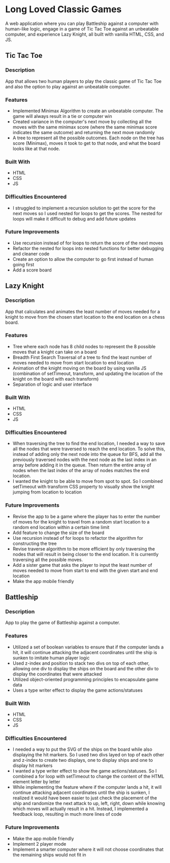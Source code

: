 # Long Loved Classic Games
A web application where you can play Battleship against a computer with human-like logic, engage in a game of Tic Tac Toe against an unbeatable computer, and experience Lazy Knight, all built with vanilla HTML, CSS, and JS.

## Tic Tac Toe

### Description
App that allows two human players to play the classic game of Tic Tac Toe and also the option to play against an unbeatable computer.

### Features

* Implemented Minimax Algorithm to create an unbeatable computer. The game will always result in a tie or computer win
* Created variance in the computer's next move by collecting all the moves with the same minimax score (where the same minimax score indicates the same outcome) and returning the next move randomly
* A tree to represent all the possible outcomes. Each node on the tree has score (Minimax), moves it took to get to that node, and what the board looks like at that node.

### Built With

* HTML
* CSS
* JS

### Difficulties Encountered

* I struggled to implement a recursion solution to get the score for the next moves so I used nested for loops to get the scores. The nested for loops will make it difficult to debug and add future updates

### Future Improvements

* Use recursion instead of for loops to return the score of the next moves
* Refactor the nested for loops into nested functions for better debugging and cleaner code
* Create an option to allow the computer to go first instead of human going first
* Add a score board

## Lazy Knight

### Description
App that calculates and animates the least number of moves needed for a knight to move from the chosen start location to the end location on a chess board.

### Features

* Tree where each node has 8 child nodes to represent the 8 possible moves that a knight can take on a board
* Breadth First Search Traversal of a tree to find the least number of moves needed to move from start location to end location
* Animation of the knight moving on the board by using vanilla JS (combination of setTimeout, transform, and updating the location of the knight on the board with each transform)
* Separation of logic and user interface

### Built With
* HTML
* CSS
* JS

### Difficulties Encountered

* When traversing the tree to find the end location, I needed a way to save all the nodes that were traversed to reach the end location. To solve this, instead of adding only the next node into the queue for BFS, add all the previously traversed nodes with the next node as the last index in an array before adding it in the queue. Then return the entire array of nodes when the last index of the array of nodes matches the end location.
* I wanted the knight to be able to move from spot to spot. So I combined setTimeout with transform CSS property to visually show the knight jumping from location to location

### Future Improvements

* Revise the app to be a game where the player has to enter the number of moves for the knight to travel from a random start location to a random end location within a certain time limit
* Add feature to change the size of the board
* Use recursion instead of for loops to refactor the algorithm for constructing the tree
* Revise traverse algorithm to be more efficient by only traversing the nodes that will result in being closer to the end location. It is currently traversing all the possible moves.
* Add a sister game that asks the player to input the least number of moves needed to move from start to end with the given start and end location
* Make the app mobile friendly

## Battleship

### Description
App to play the game of Battleship against a computer.

### Features

* Utilized a set of boolean variables to ensure that if the computer lands a hit, it will continue attacking the adjacent coordinates until the ship is sunken to imitate human player logic
* Used z-index and position to stack two divs on top of each other, allowing one div to display the ships on the board and the other div to display the coordinates that were attacked
* Utilized object-oriented programming principles to encapsulate game data
* Uses a type writer effect to display the game actions/statuses

### Built With
* HTML
* CSS
* JS

### Difficulties Encountered

* I needed a way to put the SVG of the ships on the board while also displaying the hit markers. So I used two divs layed on top of each other and z-index to create two displays, one to display ships and one to display hit markers
* I wanted a type writer effect to show the game actions/statuses. So I combined a for loop with setTimeout to change the content of the HTML element letter by letter
* While implementing the feature where if the computer lands a hit, it will continue attacking adjacent coordinates until the ship is sunken, I realized it would have been easier to just check the placement of the ship and randomize the next attack to up, left, right, down while knowing which moves will actually result in a hit. Instead, I implemented a feedback loop, resulting in much more lines of code

### Future Improvements

* Make the app mobile friendly
* Implement 2 player mode
* Implement a smarter computer where it will not choose coordinates that the remaining ships would not fit in
